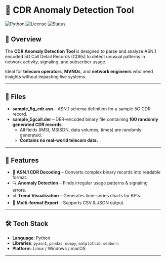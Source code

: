 # 📡 CDR Anomaly Detection Tool

![Python](https://img.shields.io/badge/Python-3.9-blue)
![License](https://img.shields.io/badge/License-MIT-green)
![Status](https://img.shields.io/badge/Status-Active-brightgreen)

## 📌 Overview
The **CDR Anomaly Detection Tool** is designed to parse and analyze ASN.1 encoded 5G Call Detail Records (CDRs) to detect unusual patterns in network activity, signaling, and subscriber usage.  

Ideal for **telecom operators**, **MVNOs**, and **network engineers** who need insights without impacting live systems.

---

## 📂 Files

- **sample_5g_cdr.asn** – ASN.1 schema definition for a sample 5G CDR record.  
- **sample_5gcall.der** – DER-encoded binary file containing **100 randomly generated CDR records**.  
  - All fields (IMSI, MSISDN, data volumes, times) are randomly generated.
  - **Contains no real-world telecom data.**
    
---

## 🚀 Features
- 📜 **ASN.1 CDR Decoding** – Converts complex binary records into readable format.
- 🔍 **Anomaly Detection** – Finds irregular usage patterns & signaling errors.
- 📊 **Trend Visualization** – Generates time-series charts for KPIs.
- 📂 **Multi-format Export** – Supports CSV & JSON output.

---

## 🛠 Tech Stack
- **Language**: Python
- **Libraries**: `pyasn1`, `pandas`, `numpy`, `matplotlib`, `seaborn`
- **Platform**: Linux / Windows / macOS

---

